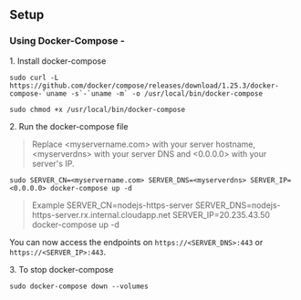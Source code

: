 ## Setup

### Using Docker-Compose -

1\. Install docker-compose

```plaintext
sudo curl -L https://github.com/docker/compose/releases/download/1.25.3/docker-compose-`uname -s`-`uname -m` -o /usr/local/bin/docker-compose
```

```plaintext
sudo chmod +x /usr/local/bin/docker-compose
```

2\. Run the docker-compose file

> Replace \<myservername.com> with your server hostname, \<myserverdns> with your server DNS and \<0.0.0.0> with your server's IP.

```plaintext
sudo SERVER_CN=<myservername.com> SERVER_DNS=<myserverdns> SERVER_IP=<0.0.0.0> docker-compose up -d
```

> Example SERVER_CN=nodejs-https-server SERVER_DNS=nodejs-https-server.rx.internal.cloudapp.net SERVER_IP=20.235.43.50 docker-compose up -d

You can now access the endpoints on `https://<SERVER_DNS>:443` or `https://<SERVER_IP>:443`.

3\. To stop docker-compose

```plaintext
sudo docker-compose down --volumes
```